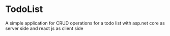 # TodoList
A simple application for CRUD operations for a todo list with asp.net core as server side and react js as client side

